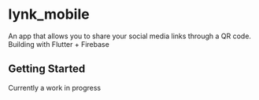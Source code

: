 # lynk_mobile

An app that allows you to share your social media links through a QR code. Building with Flutter + Firebase

## Getting Started

Currently a work in progress
